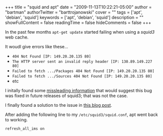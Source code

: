 +++
title = "squid and apt"
date = "2009-11-13T10:22:21-05:00"
author = "bartman"
authorTwitter = "barttrojanowski"
cover = ""
tags = ['apt', 'debian', 'squid']
keywords = ['apt', 'debian', 'squid']
description = ""
showFullContent = false
readingTime = false
hideComments = false
+++

In the past few months `apt-get update` started failing when using a *squid3* web cache.

It woudl give errors like these...

  - `404 Not Found [IP: 149.20.20.135 80]`
  - `The HTTP server sent an invalid reply header [IP: 130.89.149.227 80]`
  - `Failed to fetch .../Packages 404 Not Found [IP: 149.20.20.135 80]`
  - `Failed to fetch .../Sources 404 Not Found [IP: 149.20.20.135 80]`
  - etc

<!--more-->

I initally found some [missleading information](http://www.mail-archive.com/squid-users@squid-cache.org/msg68401.html)
that would suggest this bug was fixed in future releases of squid3; that was not the case.

I finally found a solution to the issue in [this blog post](http://veejoe.net/blog/2009/05/trouble-with-apt-get-and-squid/).

After adding the following line to my `/etc/squid3/squid.conf`, apt went back to working.

    refresh_all_ims on